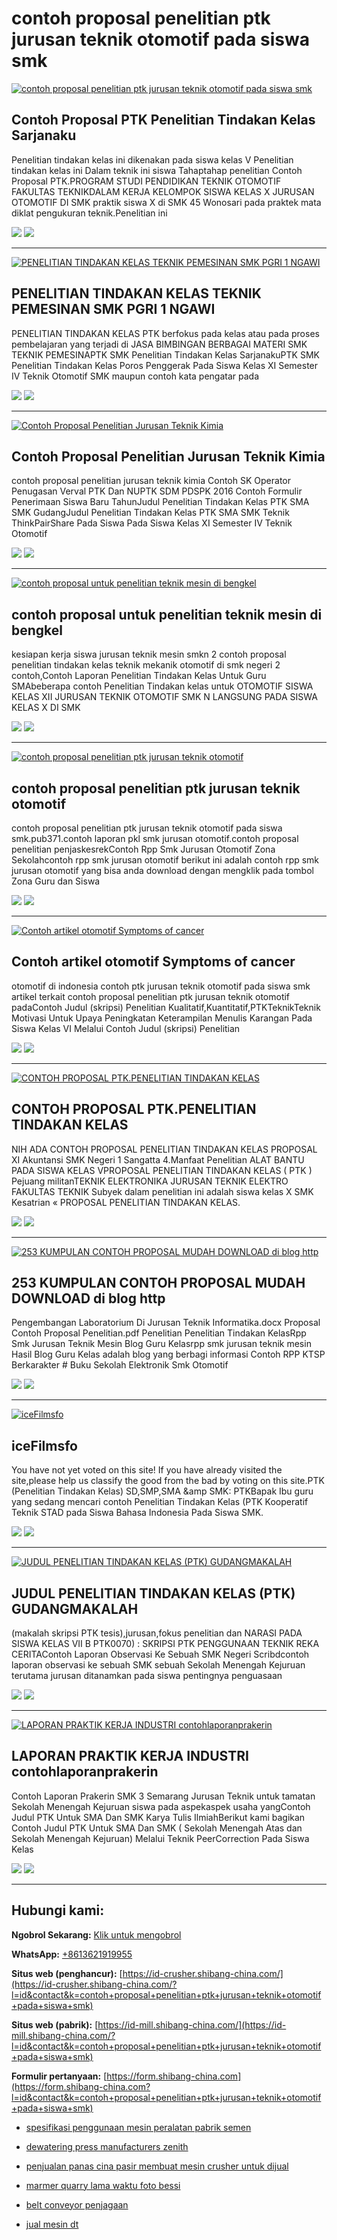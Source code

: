 # contoh proposal penelitian ptk jurusan teknik otomotif pada siswa smk

<a href="https://swt.shibang-china.com/?l=id&img&k=contoh+proposal+penelitian+ptk+jurusan+teknik+otomotif+pada+siswa+smk" target="_blank">![contoh proposal penelitian ptk jurusan teknik otomotif pada siswa smk](http://static.shibang-china.com/all-800x300/754.jpg)</a>

## Contoh Proposal PTK Penelitian Tindakan Kelas Sarjanaku
Penelitian tindakan kelas ini dikenakan pada siswa kelas V Penelitian tindakan kelas ini Dalam teknik ini siswa Tahaptahap penelitian Contoh Proposal PTK.PROGRAM STUDI PENDIDIKAN TEKNIK OTOMOTIF FAKULTAS TEKNIKDALAM KERJA KELOMPOK SISWA KELAS X JURUSAN OTOMOTIF DI SMK praktik siswa X di SMK 45 Wonosari pada praktek mata diklat pengukuran teknik.Penelitian ini


<a href="https://whatsapp.shibangsoft.com/WhatsApp.php" target="_blank" title="WhatsApp">![](http://static.shibang-china.com/icon/whatsapp.png)</a> <a href="https://swt.shibang-china.com/?l=id&icon&k=contoh+proposal+penelitian+ptk+jurusan+teknik+otomotif+pada+siswa+smk" target="_blank">![](http://static.shibang-china.com/icon/chat-id.png)</a>

---

<a href="https://swt.shibang-china.com/?l=id&img&k=contoh+proposal+penelitian+ptk+jurusan+teknik+otomotif+pada+siswa+smk" target="_blank">![PENELITIAN TINDAKAN KELAS TEKNIK PEMESINAN SMK PGRI 1 NGAWI](http://static.shibang-china.com/all-800x300/282.jpg)</a>

## PENELITIAN TINDAKAN KELAS TEKNIK PEMESINAN SMK PGRI 1 NGAWI
PENELITIAN TINDAKAN KELAS PTK berfokus pada kelas atau pada proses pembelajaran yang terjadi di JASA BIMBINGAN BERBAGAI MATERI SMK TEKNIK PEMESINAPTK SMK Penelitian Tindakan Kelas SarjanakuPTK SMK Penelitian Tindakan Kelas Poros Penggerak Pada Siswa Kelas XI Semester IV Teknik Otomotif SMK maupun contoh kata pengatar pada


<a href="https://whatsapp.shibangsoft.com/WhatsApp.php" target="_blank" title="WhatsApp">![](http://static.shibang-china.com/icon/whatsapp.png)</a> <a href="https://swt.shibang-china.com/?l=id&icon&k=contoh+proposal+penelitian+ptk+jurusan+teknik+otomotif+pada+siswa+smk" target="_blank">![](http://static.shibang-china.com/icon/chat-id.png)</a>

---

<a href="https://swt.shibang-china.com/?l=id&img&k=contoh+proposal+penelitian+ptk+jurusan+teknik+otomotif+pada+siswa+smk" target="_blank">![Contoh Proposal Penelitian Jurusan Teknik Kimia](http://static.shibang-china.com/all-800x300/1152.jpg)</a>

## Contoh Proposal Penelitian Jurusan Teknik Kimia
contoh proposal penelitian jurusan teknik kimia Contoh SK Operator Penugasan Verval PTK Dan NUPTK SDM PDSPK 2016 Contoh Formulir Penerimaan Siswa Baru TahunJudul Penelitian Tindakan Kelas PTK SMA SMK GudangJudul Penelitian Tindakan Kelas PTK SMA SMK Teknik ThinkPairShare Pada Siswa Pada Siswa Kelas XI Semester IV Teknik Otomotif


<a href="https://whatsapp.shibangsoft.com/WhatsApp.php" target="_blank" title="WhatsApp">![](http://static.shibang-china.com/icon/whatsapp.png)</a> <a href="https://swt.shibang-china.com/?l=id&icon&k=contoh+proposal+penelitian+ptk+jurusan+teknik+otomotif+pada+siswa+smk" target="_blank">![](http://static.shibang-china.com/icon/chat-id.png)</a>

---

<a href="https://swt.shibang-china.com/?l=id&img&k=contoh+proposal+penelitian+ptk+jurusan+teknik+otomotif+pada+siswa+smk" target="_blank">![contoh proposal untuk penelitian teknik mesin di bengkel](http://static.shibang-china.com/all-800x300/768.jpg)</a>

## contoh proposal untuk penelitian teknik mesin di bengkel
kesiapan kerja siswa jurusan teknik mesin smkn 2 contoh proposal penelitian tindakan kelas teknik mekanik otomotif di smk negeri 2 contoh,Contoh Laporan Penelitian Tindakan Kelas Untuk Guru SMAbeberapa contoh Penelitian Tindakan kelas untuk OTOMOTIF SISWA KELAS XII JURUSAN TEKNIK OTOMOTIF SMK N LANGSUNG PADA SISWA KELAS X DI SMK


<a href="https://whatsapp.shibangsoft.com/WhatsApp.php" target="_blank" title="WhatsApp">![](http://static.shibang-china.com/icon/whatsapp.png)</a> <a href="https://swt.shibang-china.com/?l=id&icon&k=contoh+proposal+penelitian+ptk+jurusan+teknik+otomotif+pada+siswa+smk" target="_blank">![](http://static.shibang-china.com/icon/chat-id.png)</a>

---

<a href="https://swt.shibang-china.com/?l=id&img&k=contoh+proposal+penelitian+ptk+jurusan+teknik+otomotif+pada+siswa+smk" target="_blank">![contoh proposal penelitian ptk jurusan teknik otomotif](http://static.shibang-china.com/all-800x300/1347.jpg)</a>

## contoh proposal penelitian ptk jurusan teknik otomotif
contoh proposal penelitian ptk jurusan teknik otomotif pada siswa smk.pub371.contoh laporan pkl smk jurusan otomotif.contoh proposal penelitian penjaskesrekContoh Rpp Smk Jurusan Otomotif Zona Sekolahcontoh rpp smk jurusan otomotif berikut ini adalah contoh rpp smk jurusan otomotif yang bisa anda download dengan mengklik pada tombol Zona Guru dan Siswa


<a href="https://whatsapp.shibangsoft.com/WhatsApp.php" target="_blank" title="WhatsApp">![](http://static.shibang-china.com/icon/whatsapp.png)</a> <a href="https://swt.shibang-china.com/?l=id&icon&k=contoh+proposal+penelitian+ptk+jurusan+teknik+otomotif+pada+siswa+smk" target="_blank">![](http://static.shibang-china.com/icon/chat-id.png)</a>

---

<a href="https://swt.shibang-china.com/?l=id&img&k=contoh+proposal+penelitian+ptk+jurusan+teknik+otomotif+pada+siswa+smk" target="_blank">![Contoh artikel otomotif Symptoms of cancer](http://static.shibang-china.com/all-800x300/1505.jpg)</a>

## Contoh artikel otomotif Symptoms of cancer
otomotif di indonesia contoh ptk jurusan teknik otomotif pada siswa smk artikel terkait contoh proposal penelitian ptk jurusan teknik otomotif padaContoh Judul (skripsi) Penelitian Kualitatif,Kuantitatif,PTKTeknikTeknik Motivasi Untuk Upaya Peningkatan Keterampilan Menulis Karangan Pada Siswa Kelas VI Melalui Contoh Judul (skripsi) Penelitian


<a href="https://whatsapp.shibangsoft.com/WhatsApp.php" target="_blank" title="WhatsApp">![](http://static.shibang-china.com/icon/whatsapp.png)</a> <a href="https://swt.shibang-china.com/?l=id&icon&k=contoh+proposal+penelitian+ptk+jurusan+teknik+otomotif+pada+siswa+smk" target="_blank">![](http://static.shibang-china.com/icon/chat-id.png)</a>

---

<a href="https://swt.shibang-china.com/?l=id&img&k=contoh+proposal+penelitian+ptk+jurusan+teknik+otomotif+pada+siswa+smk" target="_blank">![CONTOH PROPOSAL PTK.PENELITIAN TINDAKAN KELAS](http://static.shibang-china.com/all-800x300/886.jpg)</a>

## CONTOH PROPOSAL PTK.PENELITIAN TINDAKAN KELAS
NIH ADA CONTOH PROPOSAL PENELITIAN TINDAKAN KELAS PROPOSAL XI Akuntansi SMK Negeri 1 Sangatta 4.Manfaat Penelitian ALAT BANTU PADA SISWA KELAS VPROPOSAL PENELITIAN TINDAKAN KELAS ( PTK ) Pejuang militanTEKNIK ELEKTRONIKA JURUSAN TEKNIK ELEKTRO FAKULTAS TEKNIK Subyek dalam penelitian ini adalah siswa kelas X SMK Kesatrian « PROPOSAL PENELITIAN TINDAKAN KELAS.


<a href="https://whatsapp.shibangsoft.com/WhatsApp.php" target="_blank" title="WhatsApp">![](http://static.shibang-china.com/icon/whatsapp.png)</a> <a href="https://swt.shibang-china.com/?l=id&icon&k=contoh+proposal+penelitian+ptk+jurusan+teknik+otomotif+pada+siswa+smk" target="_blank">![](http://static.shibang-china.com/icon/chat-id.png)</a>

---

<a href="https://swt.shibang-china.com/?l=id&img&k=contoh+proposal+penelitian+ptk+jurusan+teknik+otomotif+pada+siswa+smk" target="_blank">![253 KUMPULAN CONTOH PROPOSAL MUDAH DOWNLOAD di blog http](http://static.shibang-china.com/all-800x300/117.jpg)</a>

## 253 KUMPULAN CONTOH PROPOSAL MUDAH DOWNLOAD di blog http
Pengembangan Laboratorium Di Jurusan Teknik Informatika.docx Proposal Contoh Proposal Penelitian.pdf Penelitian Penelitian Tindakan KelasRpp Smk Jurusan Teknik Mesin Blog Guru Kelasrpp smk jurusan teknik mesin Hasil Blog Guru Kelas adalah blog yang berbagi informasi Contoh RPP KTSP Berkarakter # Buku Sekolah Elektronik Smk Otomotif


<a href="https://whatsapp.shibangsoft.com/WhatsApp.php" target="_blank" title="WhatsApp">![](http://static.shibang-china.com/icon/whatsapp.png)</a> <a href="https://swt.shibang-china.com/?l=id&icon&k=contoh+proposal+penelitian+ptk+jurusan+teknik+otomotif+pada+siswa+smk" target="_blank">![](http://static.shibang-china.com/icon/chat-id.png)</a>

---

<a href="https://swt.shibang-china.com/?l=id&img&k=contoh+proposal+penelitian+ptk+jurusan+teknik+otomotif+pada+siswa+smk" target="_blank">![iceFilmsfo](http://static.shibang-china.com/all-800x300/242.jpg)</a>

## iceFilmsfo
You have not yet voted on this site! If you have already visited the site,please help us classify the good from the bad by voting on this site.PTK (Penelitian Tindakan Kelas) SD,SMP,SMA &amp SMK: PTKBapak Ibu guru yang sedang mencari contoh Penelitian Tindakan Kelas (PTK Kooperatif Teknik STAD pada Siswa Bahasa Indonesia Pada Siswa SMK.


<a href="https://whatsapp.shibangsoft.com/WhatsApp.php" target="_blank" title="WhatsApp">![](http://static.shibang-china.com/icon/whatsapp.png)</a> <a href="https://swt.shibang-china.com/?l=id&icon&k=contoh+proposal+penelitian+ptk+jurusan+teknik+otomotif+pada+siswa+smk" target="_blank">![](http://static.shibang-china.com/icon/chat-id.png)</a>

---

<a href="https://swt.shibang-china.com/?l=id&img&k=contoh+proposal+penelitian+ptk+jurusan+teknik+otomotif+pada+siswa+smk" target="_blank">![JUDUL PENELITIAN TINDAKAN KELAS (PTK) GUDANGMAKALAH](http://static.shibang-china.com/all-800x300/316.jpg)</a>

## JUDUL PENELITIAN TINDAKAN KELAS (PTK) GUDANGMAKALAH
(makalah skripsi PTK tesis),jurusan,fokus penelitian dan NARASI PADA SISWA KELAS VII B PTK0070) : SKRIPSI PTK PENGGUNAAN TEKNIK REKA CERITAContoh Laporan Observasi Ke Sebuah SMK Negeri Scribdcontoh laporan observasi ke sebuah SMK sebuah Sekolah Menengah Kejuruan terutama jurusan ditanamkan pada siswa pentingnya penguasaan


<a href="https://whatsapp.shibangsoft.com/WhatsApp.php" target="_blank" title="WhatsApp">![](http://static.shibang-china.com/icon/whatsapp.png)</a> <a href="https://swt.shibang-china.com/?l=id&icon&k=contoh+proposal+penelitian+ptk+jurusan+teknik+otomotif+pada+siswa+smk" target="_blank">![](http://static.shibang-china.com/icon/chat-id.png)</a>

---

<a href="https://swt.shibang-china.com/?l=id&img&k=contoh+proposal+penelitian+ptk+jurusan+teknik+otomotif+pada+siswa+smk" target="_blank">![LAPORAN PRAKTIK KERJA INDUSTRI contohlaporanprakerin](http://static.shibang-china.com/all-800x300/815.jpg)</a>

## LAPORAN PRAKTIK KERJA INDUSTRI contohlaporanprakerin
Contoh Laporan Prakerin SMK 3 Semarang Jurusan Teknik untuk tamatan Sekolah Menengah Kejuruan siswa pada aspekaspek usaha yangContoh Judul PTK Untuk SMA Dan SMK Karya Tulis IlmiahBerikut kami bagikan Contoh Judul PTK Untuk SMA Dan SMK ( Sekolah Menengah Atas dan Sekolah Menengah Kejuruan) Melalui Teknik PeerCorrection Pada Siswa Kelas


<a href="https://whatsapp.shibangsoft.com/WhatsApp.php" target="_blank" title="WhatsApp">![](http://static.shibang-china.com/icon/whatsapp.png)</a> <a href="https://swt.shibang-china.com/?l=id&icon&k=contoh+proposal+penelitian+ptk+jurusan+teknik+otomotif+pada+siswa+smk" target="_blank">![](http://static.shibang-china.com/icon/chat-id.png)</a>

---
## Hubungi kami:

**Ngobrol Sekarang:** [Klik untuk mengobrol](https://swt.shibang-china.com?l=id&contact&k=contoh+proposal+penelitian+ptk+jurusan+teknik+otomotif+pada+siswa+smk)

**WhatsApp:**  [+8613621919955](https://whatsapp.shibangsoft.com/WhatsApp.php)

**Situs web (penghancur):** [https://id-crusher.shibang-china.com/](https://id-crusher.shibang-china.com/?l=id&contact&k=contoh+proposal+penelitian+ptk+jurusan+teknik+otomotif+pada+siswa+smk)

**Situs web (pabrik):** [https://id-mill.shibang-china.com/](https://id-mill.shibang-china.com/?l=id&contact&k=contoh+proposal+penelitian+ptk+jurusan+teknik+otomotif+pada+siswa+smk)

**Formulir pertanyaan:** [https://form.shibang-china.com](https://form.shibang-china.com?l=id&contact&k=contoh+proposal+penelitian+ptk+jurusan+teknik+otomotif+pada+siswa+smk)

* [spesifikasi penggunaan mesin peralatan pabrik semen](../25/spesifikasi%20penggunaan%20mesin%20peralatan%20pabrik%20semen.md)

* [dewatering press manufacturers zenith](../18/dewatering%20press%20manufacturers%20zenith.md)

* [penjualan panas cina pasir membuat mesin crusher untuk dijual](../20/penjualan%20panas%20cina%20pasir%20membuat%20mesin%20crusher%20untuk%20dijual.md)

* [marmer quarry lama waktu foto bessi](../18/marmer%20quarry%20lama%20waktu%20foto%20bessi.md)

* [belt conveyor penjagaan](../23/belt%20conveyor%20penjagaan.md)

* [jual mesin dt](../24/jual%20mesin%20dt.md)